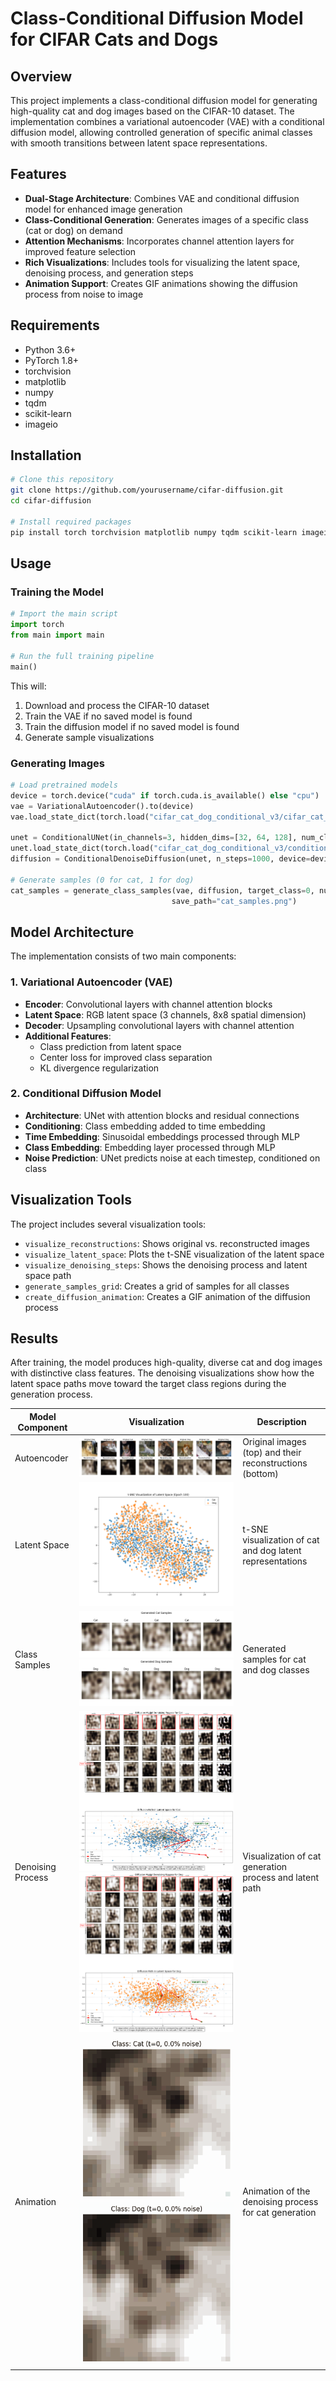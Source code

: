 # Class-Conditional Diffusion Model for CIFAR Cats and Dogs

## Overview

This project implements a class-conditional diffusion model for generating high-quality cat and dog images based on the CIFAR-10 dataset. The implementation combines a variational autoencoder (VAE) with a conditional diffusion model, allowing controlled generation of specific animal classes with smooth transitions between latent space representations.

## Features

- **Dual-Stage Architecture**: Combines VAE and conditional diffusion model for enhanced image generation
- **Class-Conditional Generation**: Generates images of a specific class (cat or dog) on demand
- **Attention Mechanisms**: Incorporates channel attention layers for improved feature selection
- **Rich Visualizations**: Includes tools for visualizing the latent space, denoising process, and generation steps
- **Animation Support**: Creates GIF animations showing the diffusion process from noise to image

## Requirements

- Python 3.6+
- PyTorch 1.8+
- torchvision
- matplotlib
- numpy
- tqdm
- scikit-learn
- imageio

## Installation

```bash
# Clone this repository
git clone https://github.com/yourusername/cifar-diffusion.git
cd cifar-diffusion

# Install required packages
pip install torch torchvision matplotlib numpy tqdm scikit-learn imageio
```

## Usage

### Training the Model

```python
# Import the main script
import torch
from main import main

# Run the full training pipeline
main()
```

This will:
1. Download and process the CIFAR-10 dataset
2. Train the VAE if no saved model is found
3. Train the diffusion model if no saved model is found
4. Generate sample visualizations

### Generating Images

```python
# Load pretrained models
device = torch.device("cuda" if torch.cuda.is_available() else "cpu")
vae = VariationalAutoencoder().to(device)
vae.load_state_dict(torch.load("cifar_cat_dog_conditional_v3/cifar_cat_dog_autoencoder.pt"))

unet = ConditionalUNet(in_channels=3, hidden_dims=[32, 64, 128], num_classes=2).to(device)
unet.load_state_dict(torch.load("cifar_cat_dog_conditional_v3/conditional_diffusion_final.pt"))
diffusion = ConditionalDenoiseDiffusion(unet, n_steps=1000, device=device)

# Generate samples (0 for cat, 1 for dog)
cat_samples = generate_class_samples(vae, diffusion, target_class=0, num_samples=5, 
                                    save_path="cat_samples.png")
```

## Model Architecture

The implementation consists of two main components:

### 1. Variational Autoencoder (VAE)

- **Encoder**: Convolutional layers with channel attention blocks
- **Latent Space**: RGB latent space (3 channels, 8x8 spatial dimension)
- **Decoder**: Upsampling convolutional layers with channel attention
- **Additional Features**: 
  - Class prediction from latent space
  - Center loss for improved class separation
  - KL divergence regularization

### 2. Conditional Diffusion Model

- **Architecture**: UNet with attention blocks and residual connections
- **Conditioning**: Class embedding added to time embedding
- **Time Embedding**: Sinusoidal embeddings processed through MLP
- **Class Embedding**: Embedding layer processed through MLP
- **Noise Prediction**: UNet predicts noise at each timestep, conditioned on class

## Visualization Tools

The project includes several visualization tools:

- `visualize_reconstructions`: Shows original vs. reconstructed images
- `visualize_latent_space`: Plots the t-SNE visualization of the latent space
- `visualize_denoising_steps`: Shows the denoising process and latent space path
- `generate_samples_grid`: Creates a grid of samples for all classes
- `create_diffusion_animation`: Creates a GIF animation of the diffusion process

## Results

After training, the model produces high-quality, diverse cat and dog images with distinctive class features. The denoising visualizations show how the latent space paths move toward the target class regions during the generation process.

| Model Component | Visualization | Description |
|-----------------|---------------|-------------|
| Autoencoder | ![Reconstructions](https://github.com/ynyeh0221/CIFAR10-cat-dog-generative-latent-diffusion/blob/main/v3/output/reconstruction/reconstruction_epoch_100.png) | Original images (top) and their reconstructions (bottom) |
| Latent Space | ![Latent Space](https://github.com/ynyeh0221/CIFAR10-cat-dog-generative-latent-diffusion/blob/main/v3/output/latent_space/latent_space_epoch_100.png) | t-SNE visualization of cat and dog latent representations |
| Class Samples | ![Class Samples](https://github.com/ynyeh0221/CIFAR10-cat-dog-generative-latent-diffusion/blob/main/v3/output/diffusion_result_sample/sample_class_Cat_epoch_100.png)![Class Samples](https://github.com/ynyeh0221/CIFAR10-cat-dog-generative-latent-diffusion/blob/main/v3/output/diffusion_result_sample/sample_class_Dog_epoch_100.png) | Generated samples for cat and dog classes |
| Denoising Process | ![Denoising Cat](https://github.com/ynyeh0221/CIFAR10-cat-dog-generative-latent-diffusion/blob/main/v3/output/denoising_path_Cat_final.png)![Denoising Dog](https://github.com/ynyeh0221/CIFAR10-cat-dog-generative-latent-diffusion/blob/main/v3/output/denoising_path_Dog_final.png) | Visualization of cat generation process and latent path |
| Animation | ![Cat Animation](https://github.com/ynyeh0221/CIFAR10-cat-dog-generative-latent-diffusion/blob/main/v3/diffusion_animation_class_Cat_epoch_100.gif)![Dog Animation](https://github.com/ynyeh0221/CIFAR10-cat-dog-generative-latent-diffusion/blob/main/v3/diffusion_animation_class_Dog_epoch_100.gif) | Animation of the denoising process for cat generation |
